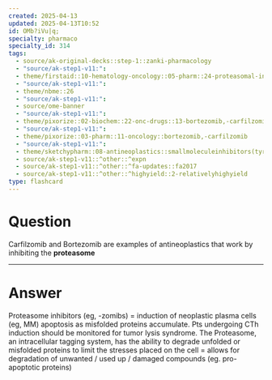 ```yaml
---
created: 2025-04-13
updated: 2025-04-13T10:52
id: OMb?iVu|q;
specialty: pharmaco
specialty_id: 314
tags:
  - source/ak-original-decks::step-1::zanki-pharmacology
  - "source/ak-step1-v11:": 
  - theme/firstaid::10-hematology-oncology::05-pharm::24-proteasomal-inhibitors
  - "source/ak-step1-v11:": 
  - theme/nbme::26
  - "source/ak-step1-v11:": 
  - source/ome-banner
  - "source/ak-step1-v11:": 
  - theme/pixorize::02-biochem::22-onc-drugs::13-bortezomib,-carfilzomib
  - "source/ak-step1-v11:": 
  - theme/pixorize::03-pharm::11-oncology::bortezomib,-carfilzomib
  - "source/ak-step1-v11:": 
  - theme/sketchypharm::08-antineoplastics::smallmoleculeinhibitors(tyrosinekinase-proteasomeinhibitors-cdkinhibitors)
  - source/ak-step1-v11::^other::^expn
  - source/ak-step1-v11::^other::^fa-updates::fa2017
  - source/ak-step1-v11::^other::^highyield::2-relativelyhighyield
type: flashcard
---
```


# Question
Carfilzomib and Bortezomib are examples of antineoplastics that work by inhibiting the **proteasome**

---

# Answer
Proteasome inhibitors (eg, -zomibs) = induction of neoplastic plasma cells (eg, MM) apoptosis as misfolded proteins accumulate. Pts undergoing CTh induction should be monitored for tumor lysis syndrome.    The Proteasome, an intracellular tagging system, has the ability to degrade unfolded or misfolded proteins to limit the stresses placed on the cell = allows for degradation of unwanted / used up / damaged compounds (eg. pro-apoptotic proteins)